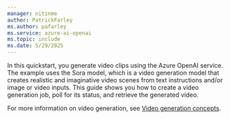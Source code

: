 ```yaml
---
manager: nitinme
author: PatrickFarley
ms.author: pafarley
ms.service: azure-ai-openai
ms.topic: include
ms.date: 5/29/2025
---
```


In this quickstart, you generate video clips using the Azure OpenAI service. The example uses the Sora model, which is a video generation model that creates realistic and imaginative video scenes from text instructions and/or image or video inputs. This guide shows you how to create a video generation job, poll for its status, and retrieve the generated video.

For more information on video generation, see [Video generation concepts](../concepts/video-generation.md).

